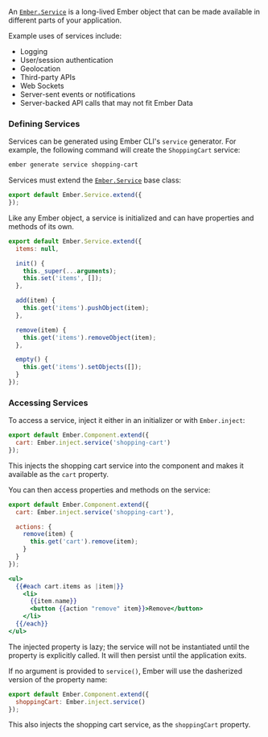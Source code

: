 An [`Ember.Service`][1] is a long-lived Ember object
that can be made available in different parts of your application.

[1]: http://emberjs.com/api/classes/Ember.Service.html

Example uses of services include:

* Logging
* User/session authentication
* Geolocation
* Third-party APIs
* Web Sockets
* Server-sent events or notifications
* Server-backed API calls that may not fit Ember Data

### Defining Services

Services can be generated using Ember CLI's `service` generator. For example,
the following command will create the `ShoppingCart` service:

```bash
ember generate service shopping-cart
```

Services must extend the [`Ember.Service`][1] base class:

[1]: http://emberjs.com/api/classes/Ember.Service.html

```app/services/shopping-cart.js
export default Ember.Service.extend({
});
```

Like any Ember object, a service is initialized and can have properties and methods of its own.

```app/services/shopping-cart.js
export default Ember.Service.extend({
  items: null,

  init() {
    this._super(...arguments);
    this.set('items', []);
  },

  add(item) {
    this.get('items').pushObject(item);
  },

  remove(item) {
    this.get('items').removeObject(item);
  },

  empty() {
    this.get('items').setObjects([]);
  }
});
```

### Accessing Services

To access a service, inject it either in an initializer or with `Ember.inject`:

```app/components/cart-contents.js
export default Ember.Component.extend({
  cart: Ember.inject.service('shopping-cart')
});
```

This injects the shopping cart service into the component and makes it available as the `cart` property.

You can then access properties and methods on the service:

```app/components/cart-contents.js
export default Ember.Component.extend({
  cart: Ember.inject.service('shopping-cart'),

  actions: {
    remove(item) {
      this.get('cart').remove(item);
    }
  }
});
```

```app/templates/components/cart-contents.hbs
<ul>
  {{#each cart.items as |item|}}
    <li>
      {{item.name}}
      <button {{action "remove" item}}>Remove</button>
    </li>
  {{/each}}
</ul>
```

The injected property is lazy; the service will not be instantiated until the property is explicitly called.
It will then persist until the application exits.

If no argument is provided to `service()`, Ember will use the dasherized version of the property name:

```app/components/cart-contents.js
export default Ember.Component.extend({
  shoppingCart: Ember.inject.service()
});
```

This also injects the shopping cart service, as the `shoppingCart` property.

